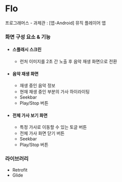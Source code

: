 # Flo
프로그래머스 - 과제관 :  [앱-Android] 뮤직 플레이어 앱

### 화면 구성 요소 & 기능
- #### 스플래시 스크린
  - 런처 이미지를 2초 간 노출 후 음악 재생 화면으로 전환

- #### 음악 재생 화면
  - 재생 중인 음악 정보
  - 현재 재생 중인 부분의 가사 하이라이팅
  - Seekbar
  - Play/Stop 버튼
  
- #### 전체 가사 보기 화면
  - 특정 가사로 이동할 수 있는 토글 버튼
  - 전체 가사 화면 닫기 버튼
  - Seekbar
  - Play/Stop 버튼
  
### 라이브러리
- Retrofit
- Glide
